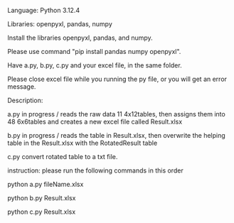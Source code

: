 Language: Python 3.12.4

Libraries: openpyxl, pandas, numpy

Install the libraries openpyxl, pandas, and numpy.

Please use command "pip install pandas numpy openpyxl".

Have a.py, b.py, c.py and your excel file, in the same folder.

Please close excel file while you running the py file, or you will get an error message.

Description:

a.py in progress / reads the raw data 11 4x12tables, then assigns them into 48 6x6tables and creates a new excel file called Result.xlsx

b.py in progress / reads the table in Result.xlsx, then overwrite the helping table in the Result.xlsx with the RotatedResult table

c.py convert rotated table to a txt file.

instruction: please run the following commands in this order

python a.py fileName.xlsx

python b.py Result.xlsx

python c.py Result.xlsx
